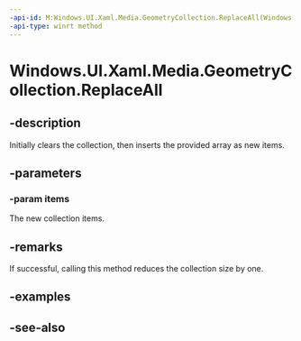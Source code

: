 ```yaml
---
-api-id: M:Windows.UI.Xaml.Media.GeometryCollection.ReplaceAll(Windows.UI.Xaml.Media.Geometry[])
-api-type: winrt method
---
```


<!-- Method syntax
public void ReplaceAll(Windows.UI.Xaml.Media.Geometry[] items)
-->

# Windows.UI.Xaml.Media.GeometryCollection.ReplaceAll

## -description
Initially clears the collection, then inserts the provided array as new items.



## -parameters
### -param items
The new collection items.

## -remarks
If successful, calling this method reduces the collection size by one.

## -examples

## -see-also
